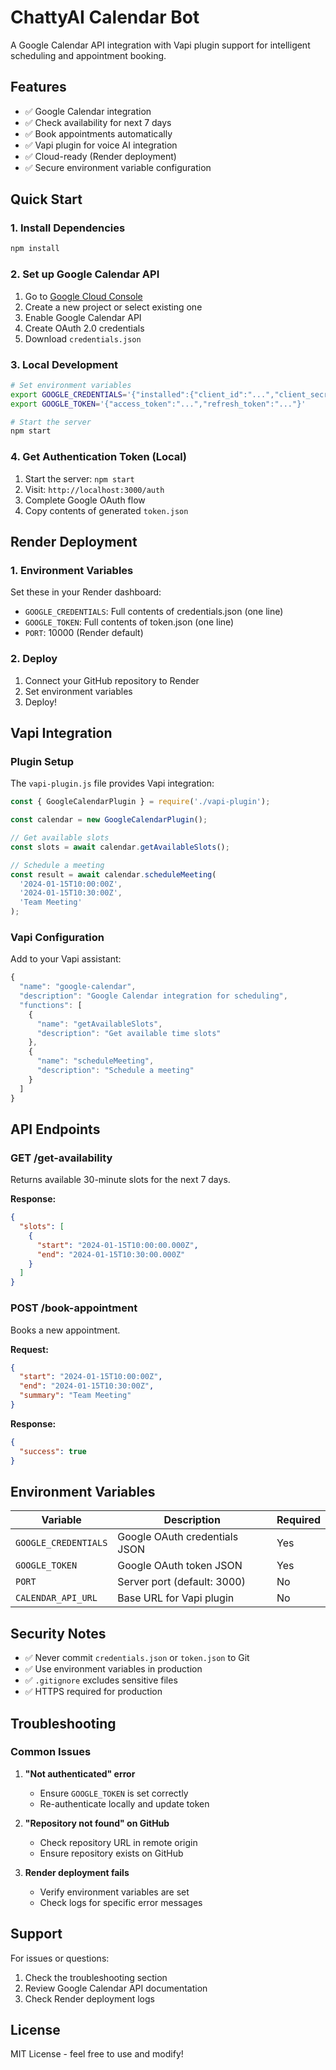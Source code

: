 # ChattyAI Calendar Bot

A Google Calendar API integration with Vapi plugin support for intelligent scheduling and appointment booking.

## Features

- ✅ Google Calendar integration
- ✅ Check availability for next 7 days
- ✅ Book appointments automatically
- ✅ Vapi plugin for voice AI integration
- ✅ Cloud-ready (Render deployment)
- ✅ Secure environment variable configuration

## Quick Start

### 1. Install Dependencies
```bash
npm install
```

### 2. Set up Google Calendar API
1. Go to [Google Cloud Console](https://console.cloud.google.com/)
2. Create a new project or select existing one
3. Enable Google Calendar API
4. Create OAuth 2.0 credentials
5. Download `credentials.json`

### 3. Local Development
```bash
# Set environment variables
export GOOGLE_CREDENTIALS='{"installed":{"client_id":"...","client_secret":"..."}}'
export GOOGLE_TOKEN='{"access_token":"...","refresh_token":"..."}'

# Start the server
npm start
```

### 4. Get Authentication Token (Local)
1. Start the server: `npm start`
2. Visit: `http://localhost:3000/auth`
3. Complete Google OAuth flow
4. Copy contents of generated `token.json`

## Render Deployment

### 1. Environment Variables
Set these in your Render dashboard:

- `GOOGLE_CREDENTIALS`: Full contents of credentials.json (one line)
- `GOOGLE_TOKEN`: Full contents of token.json (one line)
- `PORT`: 10000 (Render default)

### 2. Deploy
1. Connect your GitHub repository to Render
2. Set environment variables
3. Deploy!

## Vapi Integration

### Plugin Setup
The `vapi-plugin.js` file provides Vapi integration:

```javascript
const { GoogleCalendarPlugin } = require('./vapi-plugin');

const calendar = new GoogleCalendarPlugin();

// Get available slots
const slots = await calendar.getAvailableSlots();

// Schedule a meeting
const result = await calendar.scheduleMeeting(
  '2024-01-15T10:00:00Z',
  '2024-01-15T10:30:00Z',
  'Team Meeting'
);
```

### Vapi Configuration
Add to your Vapi assistant:

```javascript
{
  "name": "google-calendar",
  "description": "Google Calendar integration for scheduling",
  "functions": [
    {
      "name": "getAvailableSlots",
      "description": "Get available time slots"
    },
    {
      "name": "scheduleMeeting", 
      "description": "Schedule a meeting"
    }
  ]
}
```

## API Endpoints

### GET /get-availability
Returns available 30-minute slots for the next 7 days.

**Response:**
```json
{
  "slots": [
    {
      "start": "2024-01-15T10:00:00.000Z",
      "end": "2024-01-15T10:30:00.000Z"
    }
  ]
}
```

### POST /book-appointment
Books a new appointment.

**Request:**
```json
{
  "start": "2024-01-15T10:00:00Z",
  "end": "2024-01-15T10:30:00Z", 
  "summary": "Team Meeting"
}
```

**Response:**
```json
{
  "success": true
}
```

## Environment Variables

| Variable | Description | Required |
|----------|-------------|----------|
| `GOOGLE_CREDENTIALS` | Google OAuth credentials JSON | Yes |
| `GOOGLE_TOKEN` | Google OAuth token JSON | Yes |
| `PORT` | Server port (default: 3000) | No |
| `CALENDAR_API_URL` | Base URL for Vapi plugin | No |

## Security Notes

- ✅ Never commit `credentials.json` or `token.json` to Git
- ✅ Use environment variables in production
- ✅ `.gitignore` excludes sensitive files
- ✅ HTTPS required for production

## Troubleshooting

### Common Issues

1. **"Not authenticated" error**
   - Ensure `GOOGLE_TOKEN` is set correctly
   - Re-authenticate locally and update token

2. **"Repository not found" on GitHub**
   - Check repository URL in remote origin
   - Ensure repository exists on GitHub

3. **Render deployment fails**
   - Verify environment variables are set
   - Check logs for specific error messages

## Support

For issues or questions:
1. Check the troubleshooting section
2. Review Google Calendar API documentation
3. Check Render deployment logs

## License

MIT License - feel free to use and modify! 